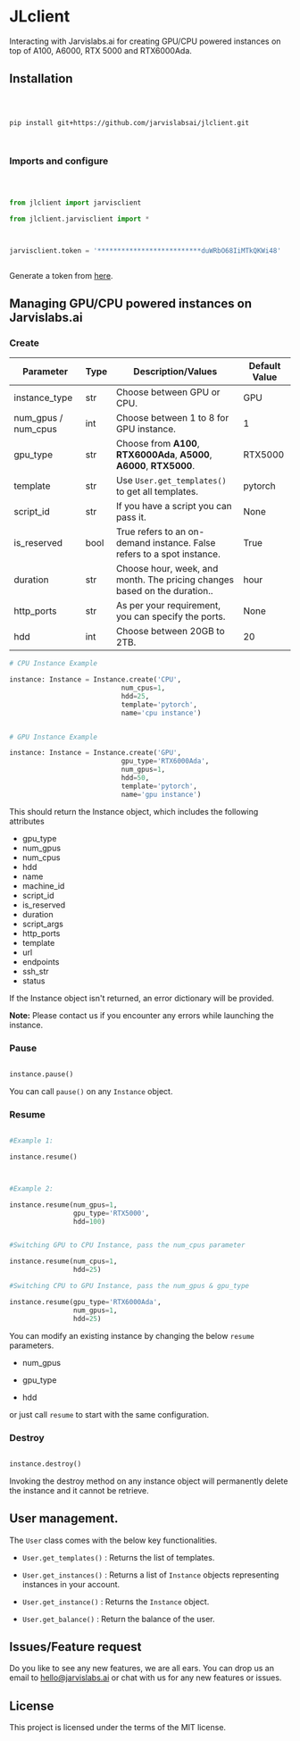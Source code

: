 # JLclient

Interacting with Jarvislabs.ai for creating GPU/CPU powered instances on top of A100, A6000, RTX 5000 and RTX6000Ada.

## Installation

```shell



pip install git+https://github.com/jarvislabsai/jlclient.git



```

### Imports and configure

```python



from jlclient import jarvisclient

from jlclient.jarvisclient import *



jarvisclient.token = '**************************duWRbO68IiMTkQKWi48'



```

Generate a token from [here](https://cloud.jarvislabs.ai/settings#api).

## Managing GPU/CPU powered instances on Jarvislabs.ai

### Create

| Parameter           | Type | Description/Values                                                        | Default Value |
| ------------------- | ---- | ------------------------------------------------------------------------- | ------------- |
| instance_type       | str  | Choose between GPU or CPU.                                                | GPU           |
| num_gpus / num_cpus | int  | Choose between 1 to 8 for GPU instance.       | 1             |
| gpu_type            | str  | Choose from **A100**, **RTX6000Ada**, **A5000**, **A6000**,  **RTX5000**.  | RTX5000       |
| template            | str  | Use `User.get_templates()` to get all templates.          | pytorch       |
| script_id           | str  | If you have a script you can pass it.                                     | None          |
| is_reserved         | bool | True refers to an on-demand instance. False refers to a spot instance.    | True          |
| duration            | str  | Choose hour, week, and month. The pricing changes based on the duration.. | hour          |
| http_ports          | str  | As per your requirement, you can specify the ports.                       | None          |
| hdd                 | int  | Choose between 20GB to 2TB.                                               | 20            |

```python
# CPU Instance Example

instance: Instance = Instance.create('CPU',
                            num_cpus=1,
                            hdd=25,
                            template='pytorch',
                            name='cpu instance')


# GPU Instance Example

instance: Instance = Instance.create('GPU',
                            gpu_type='RTX6000Ada',
                            num_gpus=1,
                            hdd=50,
                            template='pytorch',
                            name='gpu instance')


```

This should return the Instance object, which includes the following attributes

- gpu_type
- num_gpus
- num_cpus
- hdd
- name
- machine_id
- script_id
- is_reserved
- duration
- script_args
- http_ports
- template
- url
- endpoints
- ssh_str
- status

If the Instance object isn't returned, an error dictionary will be provided.

**Note:** Please contact us if you encounter any errors while launching the instance.

### Pause

```python

instance.pause()

```

You can call `pause()` on any `Instance` object.

### Resume

```python

#Example 1:

instance.resume()



#Example 2:

instance.resume(num_gpus=1,
                gpu_type='RTX5000',
                hdd=100)


#Switching GPU to CPU Instance, pass the num_cpus parameter

instance.resume(num_cpus=1,
                hdd=25)

#Switching CPU to GPU Instance, pass the num_gpus & gpu_type

instance.resume(gpu_type='RTX6000Ada',
                num_gpus=1,
                hdd=25)
```

You can modify an existing instance by changing the below `resume` parameters.

- num_gpus

- gpu_type

- hdd

or just call `resume` to start with the same configuration.

### Destroy

```python

instance.destroy()

```

Invoking the destroy method on any instance object will permanently delete the instance and it cannot be retrieve.

## User management.

The `User` class comes with the below key functionalities.

- `User.get_templates()` : Returns the list of templates.

- `User.get_instances()` : Returns a list of `Instance` objects representing instances in your account.

- `User.get_instance()` : Returns the `Instance` object.

- `User.get_balance()` : Return the balance of the user.

## Issues/Feature request

Do you like to see any new features, we are all ears. You can drop us an email to hello@jarvislabs.ai or chat with us for any new features or issues.

## License

This project is licensed under the terms of the MIT license.
